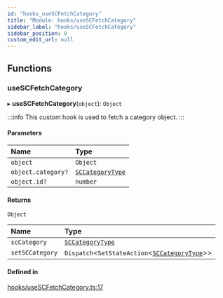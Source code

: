 ```yaml
---
id: "hooks_useSCFetchCategory"
title: "Module: hooks/useSCFetchCategory"
sidebar_label: "hooks/useSCFetchCategory"
sidebar_position: 0
custom_edit_url: null
---
```


## Functions

### useSCFetchCategory

▸ **useSCFetchCategory**(`object`): `Object`

:::info
This custom hook is used to fetch a category object.
:::

#### Parameters

| Name | Type |
| :------ | :------ |
| `object` | `Object` |
| `object.category?` | [`SCCategoryType`](../interfaces/types_category.SCCategoryType) |
| `object.id?` | `number` |

#### Returns

`Object`

| Name | Type |
| :------ | :------ |
| `scCategory` | [`SCCategoryType`](../interfaces/types_category.SCCategoryType) |
| `setSCCategory` | `Dispatch`<`SetStateAction`<[`SCCategoryType`](../interfaces/types_category.SCCategoryType)\>\> |

#### Defined in

[hooks/useSCFetchCategory.ts:17](https://github.com/selfcommunity/community-ui/blob/cab08cf/packages/sc-core/src/hooks/useSCFetchCategory.ts#L17)
